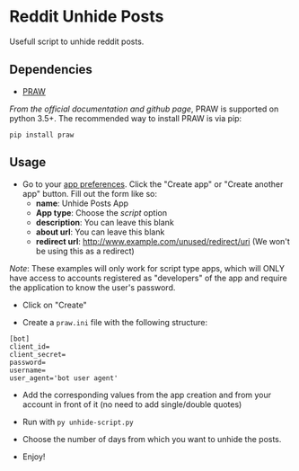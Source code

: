 # Reddit Unhide Posts

Usefull script to unhide reddit posts.

## Dependencies 

* [PRAW](https://github.com/praw-dev/praw/) 

*From the official documentation and github page*, PRAW is supported on python 3.5+. The recommended way to install PRAW is via pip: 

`pip install praw`

## Usage

* Go to your [app preferences](https://www.reddit.com/prefs/apps/). Click the "Create app" or "Create another app" button. Fill out the form like so:   
    - **name**: Unhide Posts App
    - **App type**: Choose the *script* option
    - **description**: You can leave this blank
    - **about url**: You can leave this blank
    - **redirect url**: http://www.example.com/unused/redirect/uri (We won't be using this as a redirect) 

*Note*: These examples will only work for script type apps, which will ONLY have access to accounts registered as "developers" of the app and require the application to know the user's password.

* Click on "Create"

* Create a `praw.ini` file with the following structure: 

```
[bot]
client_id=
client_secret=
password=
username=
user_agent='bot user agent'
```

* Add the corresponding values from the app creation and from your account in front of it (no need to add single/double quotes) 

* Run with 
`py unhide-script.py`

* Choose the number of days from which you want to unhide the posts.
* Enjoy!